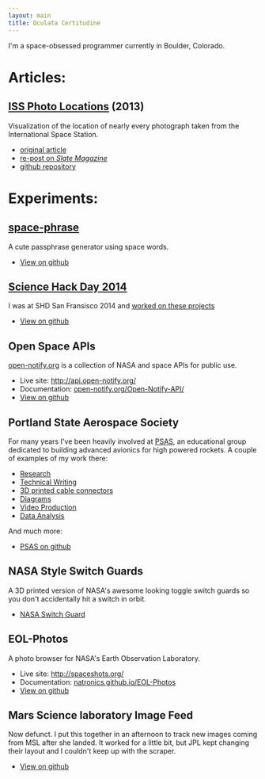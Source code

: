 ```yaml
---
layout: main
title: Oculata Certitudine
---
```


I'm a space-obsessed programmer currently in Boulder, Colorado.
 
# Articles:

## [ISS Photo Locations](/ISS-photo-locations/) (2013)

Visualization of the location of nearly every photograph taken from the International Space Station.

 - [original article](/ISS-photo-locations/)
 - [re-post on _Slate Magazine_](http://www.slate.com/articles/technology/future_tense/2013/10/iss_astronauts_1_129_177_photos_of_earth_plotted_on_a_map.html)
 - [github repository](https://github.com/natronics/ISS-photo-locations)

# Experiments:


## [space-phrase](space-phrase)

A cute passphrase generator using space words.

 - [View on github](https://github.com/natronics/space-phrase)


## [Science Hack Day 2014](science-hack-day-2014)

I was at SHD San Fransisco 2014 and [worked on these projects](science-hack-day-2014)

 - [View on github](https://github.com/natronics/science-hack-day-2014)



## Open Space APIs

[open-notify.org](http://open-notify.org/) is a collection of NASA and space APIs for public use.

 - Live site: <http://api.open-notify.org/>
 - Documentation: [open-notify.org/Open-Notify-API/](http://open-notify.org/Open-Notify-API/)
 - [View on github](https://github.com/open-notify/Open-Notify-API)


## Portland State Aerospace Society

For many years I've been heavily involved at [PSAS](http://psas.pdx.edu/), an
educational group dedicated to building advanced avionics for high powered
rockets. A couple of examples of my work there:

 - [Research](http://psas.github.io/research-notebooks/)
 - [Technical Writing](https://github.com/psas/procedure-book)
 - [3D printed cable connectors](https://github.com/psas/avionics-cad/tree/master/av3/rocketnet-connector/3d)
 - [Diagrams](http://psas.pdx.edu/launch10/LV2_3_june.png)
 - [Video Production](http://www.youtube.com/watch?v=VAnPtbYMA8o)
 - [Data Analysis](http://psas.pdx.edu/lv2c_launchdata-2010-06-27/#index6h2)

And much more:

 - [PSAS on github](https://github.com/psas/)


## NASA Style Switch Guards

A 3D printed version of NASA's awesome looking toggle switch guards so you don't accidentally hit a switch in orbit.

 - [NASA Switch Guard](http://natronics.github.io/NASA-switch-guard/)


## EOL-Photos

A photo browser for NASA's Earth Observation Laboratory.

 - Live site: <http://spaceshots.org/>
 - Documentation: [natronics.github.io/EOL-Photos](/EOL-Photos/)
 - [View on github](https://github.com/natronics/EOL-Photos)


## Mars Science laboratory Image Feed

Now defunct. I put this together in an afternoon to track new images coming from
MSL after she landed. It worked for a little bit, but JPL kept changing their
layout and I couldn't keep up with the scraper.

 - [View on github](https://github.com/natronics/MSL-Feed)
